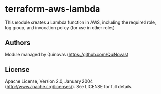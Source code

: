 # terraform-aws-lambda

This module creates a Lambda function in AWS, including the required role, log group, and invocation policy (for use in 
other roles)

## Authors

Module managed by Quinovas (https://github.com/QuiNovas)

## License

Apache License, Version 2.0, January 2004 (http://www.apache.org/licenses/). See LICENSE for full details.